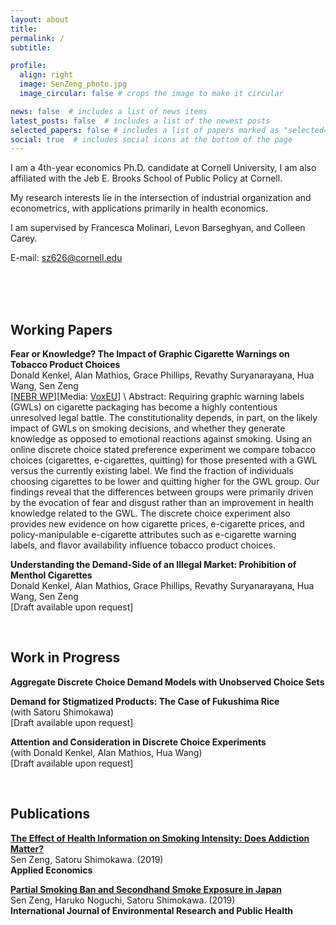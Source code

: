 ```yaml
---
layout: about
title: 
permalink: /
subtitle: 

profile:
  align: right
  image: SenZeng_photo.jpg
  image_circular: false # crops the image to make it circular

news: false  # includes a list of news items
latest_posts: false  # includes a list of the newest posts
selected_papers: false # includes a list of papers marked as "selected={true}"
social: true  # includes social icons at the bottom of the page
---
```


<!-- bundle exec jekyll serve
bin/deploy --user
git push -->


I am a 4th-year economics Ph.D. candidate at Cornell University, I am also affiliated with the Jeb E. Brooks School of Public Policy at Cornell.

My research interests lie in the intersection of industrial organization and econometrics, with applications primarily in health economics.

I am supervised by Francesca Molinari, Levon Barseghyan, and Colleen Carey.

E-mail: [sz626@cornell.edu](sz626@cornell.edu)  

<!-- ### [CV](https://raw.githack.com/sen-zeng/sen-zeng.github.io/master/assets/pdf/CV_SenZeng.pdf) -->

<br><br><br>

## Working Papers

<!-- ###[<a href="https://sen-zeng.github.io/assets/pdf/NBERw31534.pdf" target="_blank">PDF</a>]-->

**Fear or Knowledge? The Impact of Graphic Cigarette Warnings on Tobacco Product Choices** \
Donald Kenkel, Alan Mathios, Grace Phillips, Revathy Suryanarayana, Hua Wang, Sen Zeng \
[[NEBR WP](https://www.nber.org/papers/w31534)][Media: [VoxEU](https://cepr.org/voxeu/columns/fear-or-knowledge-impact-graphic-cigarette-warnings-tobacco-product-choices#:~:text=Compared%20to%20those%20who%20were,harmful%20e%2Dcigarettes%20or%20quitting.)] \
Abstract: Requiring graphic warning labels (GWLs) on cigarette packaging has become a highly contentious unresolved legal battle. The constitutionality depends, in part, on the likely impact of GWLs on smoking decisions, and whether they generate knowledge as opposed to emotional reactions against smoking. Using an online discrete choice stated preference experiment we compare tobacco choices (cigarettes, e-cigarettes, quitting) for those presented with a GWL versus the currently existing label. We find the fraction of individuals choosing cigarettes to be lower and quitting higher for the GWL group. Our findings reveal that the differences between groups were primarily driven by the evocation of fear and disgust rather than an improvement in health knowledge related to the GWL. The discrete choice experiment also provides new evidence on how cigarette prices, e-cigarette prices, and policy-manipulable e-cigarette attributes such as e-cigarette warning labels, and flavor availability influence tobacco product choices. 


**Understanding the Demand-Side of an Illegal Market: Prohibition of Menthol Cigarettes** \
Donald Kenkel, Alan Mathios, Grace Phillips, Revathy Suryanarayana, Hua Wang, Sen Zeng\
[Draft available upon request]

<br>

## Work in Progress

**Aggregate Discrete Choice Demand Models with Unobserved Choice Sets**  

**Demand for Stigmatized Products: The Case of Fukushima Rice** \
(with Satoru Shimokawa) \
[Draft available upon request]

**Attention and Consideration in Discrete Choice Experiments** \
(with Donald Kenkel, Alan Mathios, Hua Wang) \
[Draft available upon request]

<br>

## Publications

**[The Effect of Health Information on Smoking Intensity: Does Addiction Matter?](https://doi.org/10.1080/00036846.2019.1691141)** \
Sen Zeng, Satoru Shimokawa. (2019) \
**Applied Economics**


**[Partial Smoking Ban and Secondhand Smoke Exposure in Japan](https://doi.org/10.3390/ijerph16152804)** \
Sen Zeng, Haruko Noguchi, Satoru Shimokawa. (2019) \
**International Journal of Environmental Research and Public Health**



